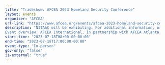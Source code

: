 ```yaml
---
title: "Tradeshow: AFCEA 2023 Homeland Security Conference"
layout: events
organizer: "AFCEA"
url-link: "https://www.afcea.org/events/afcea-2023-homeland-security-conference"
description: "NITAAC will be exhibiting. For additional information, or to register for the event, please visit the event website. NITAAC is not responsible for registration. 
Event overview: AFCEA International, in partnership with AFCEA Atlanta Chapter, presents the first Homeland Security Cybersecurity and Infrastructure Conference in Atlanta, Georgia. In addition to a technical program of unsurpassed scope and quality, AFCEA provides the central meeting place for government, academia, and industry working in all disciplines in industry, service, government, military and academic sectors."
start-time: "2023-07-18T08:00:00-00:00"
end-time: "2023-07-18T17:00:00-00:00"
event-type: "In-person"
gov-only: "false"
is-external: "true"
---
```

